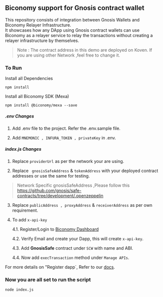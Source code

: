 ## Biconomy support for Gnosis contract wallet

This repository consists of integration between Gnosis Wallets and Biconomy Relayer Infrastructure.<br/>
It showcases how any DApp using Gnosis contract wallets can use Biconomy as a relayer service to relay the transactions without creating a relayer infrastructure by themselves.

>Note : The contract address in this demo are deployed on Koven. If you are using other Network ,feel free to change it.

<h3>To Run</h3>

Install all Dependencies

`npm install`

Install all Biconomy SDK (Mexa)

`npm install @biconomy/mexa --save`

<h5> .env Changes</h5>

1. Add .env file to the project. Refer the .env.sample file.

2. Add `MNEMONIC , INFURA_TOKEN , privateKey` in .env.

<h5>index.js Changes </h5>

1. Replace `providerUrl` as per the network your are using.

2. Replace ` gnosisSafeAddress` & `tokenAddress` with your deployed contract addresses or use the same for testing.

> Network Specific gnosisSafeAddress ,Please follow this https://github.com/gnosis/safe-contracts/tree/development/.openzeppelin 

3. Replace `publicAddress , proxyAddress` & `receiverAddress` as per own requirement.

4. To add `x-api-key` 

    4.1. Register/Login to [Biconomy Dashboard](https://dashboard.biconomy.io/)
    
    4.2. Verify Email and create your Dapp, this will create `x-api-key`.
    
    4.3. Add <strong>GnosisSafe</strong> contract under `SCW` with name and ABI.
    
    4.4. Now add `execTransaction` method under `Manage APIs`.
    
  
For more details on "Register dapp`, Refer to our [docs](https://docs.biconomy.io/biconomy-dashboard#lets-get-started).

### Now you are all set to run the script
`node index.js`

